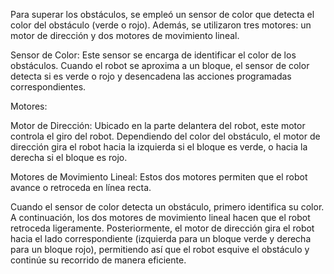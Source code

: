 Para superar los obstáculos, se empleó un sensor de color que detecta el color del obstáculo (verde o rojo). Además, se utilizaron tres motores: un motor de dirección y dos motores de movimiento lineal. 

Sensor de Color: Este sensor se encarga de identificar el color de los obstáculos. Cuando el robot se aproxima a un bloque, el sensor de color detecta si es verde o rojo y desencadena las acciones programadas correspondientes. 

Motores: 

Motor de Dirección: Ubicado en la parte delantera del robot, este motor controla el giro del robot. Dependiendo del color del obstáculo, el motor de dirección gira el robot hacia la izquierda si el bloque es verde, o hacia la derecha si el bloque es rojo. 

Motores de Movimiento Lineal: Estos dos motores permiten que el robot avance o retroceda en línea recta. 

Cuando el sensor de color detecta un obstáculo, primero identifica su color. A continuación, los dos motores de movimiento lineal hacen que el robot retroceda ligeramente. Posteriormente, el motor de dirección gira el robot hacia el lado correspondiente (izquierda para un bloque verde y derecha para un bloque rojo), permitiendo así que el robot esquive el obstáculo y continúe su recorrido de manera eficiente. 
